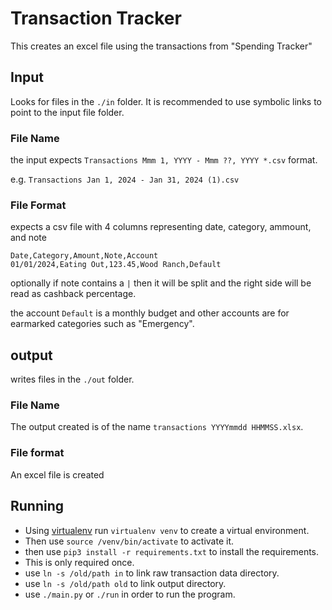 # Transaction Tracker

This creates an excel file using the transactions from "Spending Tracker"

## Input

Looks for files in the `./in` folder. It is recommended to use symbolic links to 
point to the input file folder.

### File Name

the input expects `Transactions Mmm 1, YYYY - Mmm ??, YYYY *.csv` format.

e.g. `Transactions Jan 1, 2024 - Jan 31, 2024 (1).csv`

### File Format

expects a csv file with 4 columns representing date, category, ammount, and note

```
Date,Category,Amount,Note,Account
01/01/2024,Eating Out,123.45,Wood Ranch,Default
```
optionally if note contains a `|` then it will be split and the right side will be read
as cashback percentage.

the account `Default` is a monthly budget and other accounts are for earmarked categories such as "Emergency".

## output

writes files in the `./out` folder.

### File Name

The output created is of the name `transactions YYYYmmdd HHMMSS.xlsx`.

### File format

An excel file is created

## Running

- Using [virtualenv](https://pypi.org/project/virtualenv/) run `virtualenv venv` to create a virtual environment.
- Then use `source /venv/bin/activate` to activate it.
- then use `pip3 install -r requirements.txt` to install the requirements.
- This is only required once.
- use `ln -s /old/path in` to link raw transaction data directory.
- use `ln -s /old/path old` to link output directory.
- use `./main.py` or `./run` in order to run the program.

